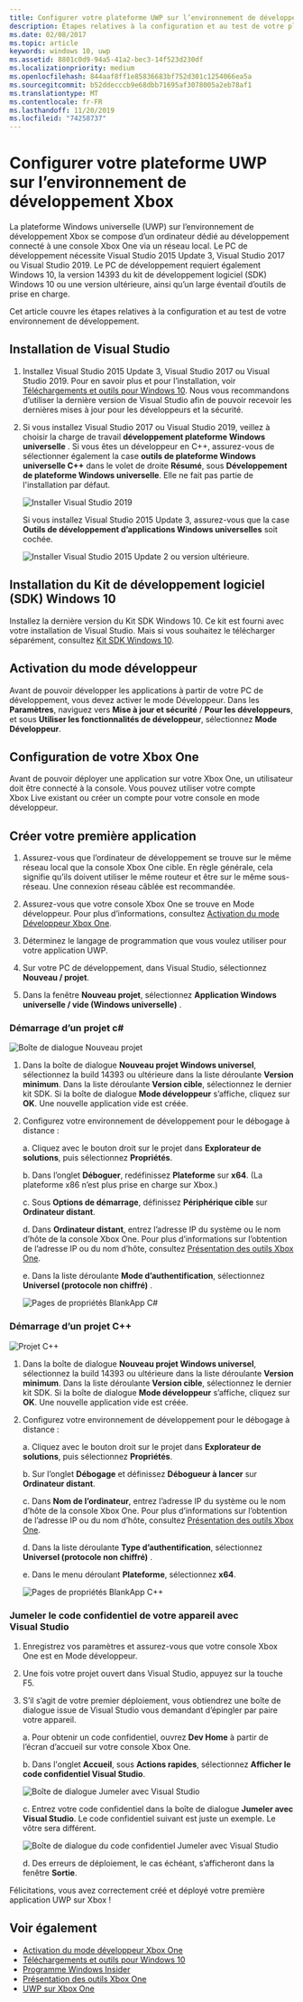 ```yaml
---
title: Configurer votre plateforme UWP sur l’environnement de développement Xbox
description: Étapes relatives à la configuration et au test de votre plateforme Windows universelle sur l’environnement de développement Xbox.
ms.date: 02/08/2017
ms.topic: article
keywords: windows 10, uwp
ms.assetid: 8801c0d9-94a5-41a2-bec3-14f523d230df
ms.localizationpriority: medium
ms.openlocfilehash: 844aaf8ff1e85836683bf752d301c1254066ea5a
ms.sourcegitcommit: b52ddecccb9e68dbb71695af3078005a2eb78af1
ms.translationtype: MT
ms.contentlocale: fr-FR
ms.lasthandoff: 11/20/2019
ms.locfileid: "74258737"
---
```

# <a name="set-up-your-uwp-on-xbox-development-environment"></a>Configurer votre plateforme UWP sur l’environnement de développement Xbox

La plateforme Windows universelle (UWP) sur l’environnement de développement Xbox se compose d’un ordinateur dédié au développement connecté à une console Xbox One via un réseau local.
Le PC de développement nécessite Visual Studio 2015 Update 3, Visual Studio 2017 ou Visual Studio 2019.
Le PC de développement requiert également Windows 10, la version 14393 du kit de développement logiciel (SDK) Windows 10 ou une version ultérieure, ainsi qu’un large éventail d’outils de prise en charge.

Cet article couvre les étapes relatives à la configuration et au test de votre environnement de développement.

## <a name="visual-studio-setup"></a>Installation de Visual Studio

1. Installez Visual Studio 2015 Update 3, Visual Studio 2017 ou Visual Studio 2019. Pour en savoir plus et pour l’installation, voir [Téléchargements et outils pour Windows 10](https://dev.windows.com/downloads). Nous vous recommandons d’utiliser la dernière version de Visual Studio afin de pouvoir recevoir les dernières mises à jour pour les développeurs et la sécurité.


2. Si vous installez Visual Studio 2017 ou Visual Studio 2019, veillez à choisir la charge de travail **développement plateforme Windows universelle** . Si vous êtes un développeur en C++, assurez-vous de sélectionner également la case **outils de plateforme Windows universelle C++** dans le volet de droite **Résumé**, sous **Développement de plateforme Windows universelle**. Elle ne fait pas partie de l'installation par défaut.

    ![Installer Visual Studio 2019](images/development-environment-setup-1.png)

    Si vous installez Visual Studio 2015 Update 3, assurez-vous que la case **Outils de développement d’applications Windows universelles** soit cochée.

    ![Installer Visual Studio 2015 Update 2 ou version ultérieure.](images/vs_install_tools.png)

## <a name="windows-10-sdk-setup"></a>Installation du Kit de développement logiciel (SDK) Windows 10

Installez la dernière version du Kit SDK Windows 10. Ce kit est fourni avec votre installation de Visual Studio. Mais si vous souhaitez le télécharger séparément, consultez [Kit SDK Windows 10](https://developer.microsoft.com/windows/downloads/windows-10-sdk).


## <a name="enabling-developer-mode"></a>Activation du mode développeur

Avant de pouvoir développer les applications à partir de votre PC de développement, vous devez activer le mode Développeur. Dans les **Paramètres**, naviguez vers **Mise à jour et sécurité** / **Pour les développeurs**, et sous **Utiliser les fonctionnalités de développeur**, sélectionnez **Mode Développeur**.

## <a name="setting-up-your-xbox-one"></a>Configuration de votre Xbox One

Avant de pouvoir déployer une application sur votre Xbox One, un utilisateur doit être connecté à la console. Vous pouvez utiliser votre compte Xbox Live existant ou créer un compte pour votre console en mode développeur. 

## <a name="create-your-first-app"></a>Créer votre première application

1. Assurez-vous que l’ordinateur de développement se trouve sur le même réseau local que la console Xbox One cible. En règle générale, cela signifie qu’ils doivent utiliser le même routeur et être sur le même sous-réseau. Une connexion réseau câblée est recommandée.

2. Assurez-vous que votre console Xbox One se trouve en Mode développeur.  Pour plus d’informations, consultez [Activation du mode Développeur Xbox One](devkit-activation.md).

3. Déterminez le langage de programmation que vous voulez utiliser pour votre application UWP.

4. Sur votre PC de développement, dans Visual Studio, sélectionnez **Nouveau / projet**.

5. Dans la fenêtre **Nouveau projet**, sélectionnez **Application Windows universelle / vide (Windows universelle)** .

### <a name="starting-a-c-project"></a>Démarrage d’un projet c#

  ![Boîte de dialogue Nouveau projet](images/development-environment-setup-2.png)

1. Dans la boîte de dialogue **Nouveau projet Windows universel**, sélectionnez la build 14393 ou ultérieure dans la liste déroulante **Version minimum**. Dans la liste déroulante **Version cible**, sélectionnez le dernier kit SDK. Si la boîte de dialogue **Mode développeur** s’affiche, cliquez sur **OK**. Une nouvelle application vide est créée.

2. Configurez votre environnement de développement pour le débogage à distance :

    a. Cliquez avec le bouton droit sur le projet dans **Explorateur de solutions**, puis sélectionnez **Propriétés**.

    b. Dans l’onglet **Déboguer**, redéfinissez **Plateforme** sur **x64**. (La plateforme x86 n’est plus prise en charge sur Xbox.)

    c. Sous **Options de démarrage**, définissez **Périphérique cible** sur **Ordinateur distant**.

    d. Dans **Ordinateur distant**, entrez l’adresse IP du système ou le nom d’hôte de la console Xbox One. Pour plus d’informations sur l’obtention de l’adresse IP ou du nom d’hôte, consultez [Présentation des outils Xbox One](introduction-to-xbox-tools.md).

    e. Dans la liste déroulante **Mode d’authentification**, sélectionnez **Universel (protocole non chiffré)** .

    ![Pages de propriétés BlankApp C#](images/vs_remote.jpg)

### <a name="starting-a-c-project"></a>Démarrage d’un projet C++

  ![Projet C++](images/development-environment-setup-3.png)

1. Dans la boîte de dialogue **Nouveau projet Windows universel**, sélectionnez la build 14393 ou ultérieure dans la liste déroulante **Version minimum**. Dans la liste déroulante **Version cible**, sélectionnez le dernier kit SDK. Si la boîte de dialogue **Mode développeur** s’affiche, cliquez sur **OK**. Une nouvelle application vide est créée.

2. Configurez votre environnement de développement pour le débogage à distance :

   a. Cliquez avec le bouton droit sur le projet dans **Explorateur de solutions**, puis sélectionnez **Propriétés**.

   b. Sur l’onglet **Débogage** et définissez **Débogueur à lancer** sur **Ordinateur distant**.

   c. Dans **Nom de l’ordinateur**, entrez l’adresse IP du système ou le nom d’hôte de la console Xbox One. Pour plus d’informations sur l’obtention de l’adresse IP ou du nom d’hôte, consultez [Présentation des outils Xbox One](introduction-to-xbox-tools.md).

   d. Dans la liste déroulante **Type d’authentification**, sélectionnez **Universel (protocole non chiffré)** .

   e. Dans le menu déroulant **Plateforme**, sélectionnez **x64**.

    ![Pages de propriétés BlankApp C++](images/development-environment-setup-4.png)

### <a name="pin-pair-your-device-with-visual-studio"></a>Jumeler le code confidentiel de votre appareil avec Visual Studio

1. Enregistrez vos paramètres et assurez-vous que votre console Xbox One est en Mode développeur.

2. Une fois votre projet ouvert dans Visual Studio, appuyez sur la touche F5.

3. S’il s’agit de votre premier déploiement, vous obtiendrez une boîte de dialogue issue de Visual Studio vous demandant d’épingler par paire votre appareil.

    a. Pour obtenir un code confidentiel, ouvrez **Dev Home** à partir de l’écran d’accueil sur votre console Xbox One.

    b. Dans l'onglet **Accueil**, sous **Actions rapides**, sélectionnez **Afficher le code confidentiel Visual Studio**.
  
    ![Boîte de dialogue Jumeler avec Visual Studio](images/development-environment-setup-5.png)

    c. Entrez votre code confidentiel dans la boîte de dialogue **Jumeler avec Visual Studio**. Le code confidentiel suivant est juste un exemple. Le vôtre sera différent.

    ![Boîte de dialogue du code confidentiel Jumeler avec Visual Studio](images/devhome_pin.png)

    d. Des erreurs de déploiement, le cas échéant, s’afficheront dans la fenêtre **Sortie**.

Félicitations, vous avez correctement créé et déployé votre première application UWP sur Xbox !

## <a name="see-also"></a>Voir également
- [Activation du mode développeur Xbox One](devkit-activation.md)  
- [Téléchargements et outils pour Windows 10](https://developer.microsoft.com/windows/downloads)  
- [Programme Windows Insider](https://insider.windows.com/)  
- [Présentation des outils Xbox One](introduction-to-xbox-tools.md) 
- [UWP sur Xbox One](index.md)